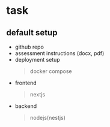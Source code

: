# task

## default setup

- github repo
- assessment instructions (docx, pdf)
- deployment setup
  > docker compose
- frontend
  > nextjs
- backend
  > nodejs(nestjs)
